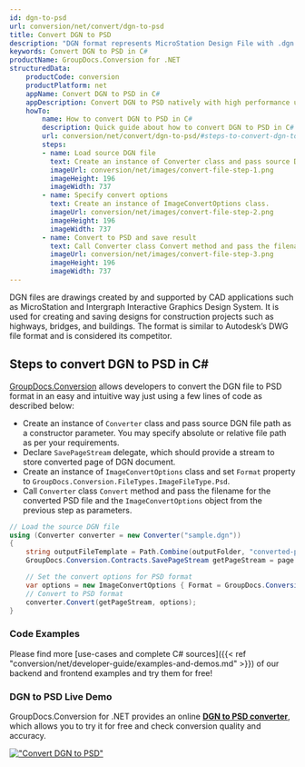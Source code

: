 ```yaml
---
id: dgn-to-psd
url: conversion/net/convert/dgn-to-psd
title: Convert DGN to PSD
description: "DGN format represents MicroStation Design File with .dgn extension. Learn how to convert DGN to PSD file programmatically in C# language using GroupDocs.Conversion for .NET library."
keywords: Convert DGN to PSD in C#
productName: GroupDocs.Conversion for .NET
structuredData:
    productCode: conversion
    productPlatform: net
    appName: Convert DGN to PSD in C#
    appDescription: Convert DGN to PSD natively with high performance using C# language and server side GroupDocs.Conversion for .NET APIs, without the use of any software like Microsoft or Open Office.
    howTo:
        name: How to convert DGN to PSD in C# 
        description: Quick guide about how to convert DGN to PSD in C# with high performance and accuracy.
        url: conversion/net/convert/dgn-to-psd/#steps-to-convert-dgn-to-psd-in-c
        steps:
        - name: Load source DGN file 
          text: Create an instance of Converter class and pass source DGN file path as a constructor parameter. You may specify absolute or relative file path as per your requirements. 
          imageUrl: conversion/net/images/convert-file-step-1.png
          imageHeight: 196
          imageWidth: 737
        - name: Specify convert options 
          text: Create an instance of ImageConvertOptions class.
          imageUrl: conversion/net/images/convert-file-step-2.png
          imageHeight: 196
          imageWidth: 737
        - name: Convert to PSD and save result 
          text: Call Converter class Convert method and pass the filename for the converted HTML file and the ImageConvertOptions object from the previous step as parameters.
          imageUrl: conversion/net/images/convert-file-step-3.png
          imageHeight: 196
          imageWidth: 737
---
```


DGN files are drawings created by and supported by CAD applications such as MicroStation and Intergraph Interactive Graphics Design System. It is used for creating and saving designs for construction projects such as highways, bridges, and buildings. The format is similar to Autodesk’s DWG file format and is considered its competitor.

## Steps to convert DGN to PSD in C#

[GroupDocs.Conversion](https://products.groupdocs.com/conversion/net) allows developers to convert the DGN file to PSD format in an easy and intuitive way just using a few lines of code as described below:

* Create an instance of `Converter` class and pass source DGN file path as a constructor parameter. You may specify absolute or relative file path as per your requirements. 
* Declare `SavePageStream` delegate, which should provide a stream to store converted page of DGN document.
* Create an instance of `ImageConvertOptions` class and set `Format` property to `GroupDocs.Conversion.FileTypes.ImageFileType.Psd`.
* Call `Converter` class `Convert` method and pass the filename for the converted PSD file and the `ImageConvertOptions` object from the previous step as parameters.

```csharp
// Load the source DGN file
using (Converter converter = new Converter("sample.dgn"))
{
    string outputFileTemplate = Path.Combine(outputFolder, "converted-page-{0}.psd");
    GroupDocs.Conversion.Contracts.SavePageStream getPageStream = page => new FileStream(string.Format(outputFileTemplate, page), FileMode.Create);

    // Set the convert options for PSD format
    var options = new ImageConvertOptions { Format = GroupDocs.Conversion.FileTypes.ImageFileType.Psd };   
    // Convert to PSD format
    converter.Convert(getPageStream, options);
}
```

### Code Examples

Please find more [use-cases and complete C# sources]({{< ref "conversion/net/developer-guide/examples-and-demos.md" >}}) of our backend and frontend examples and try them for free!

### DGN to PSD Live Demo

GroupDocs.Conversion for .NET provides an online [**DGN to PSD converter**](https://products.groupdocs.app/conversion/dgn-to-psd), which allows you to try it for free and check conversion quality and accuracy.

[!["Convert DGN to PSD"](conversion/net/images/convert-to-psd/convert-dgn-to-psd.png)](https://products.groupdocs.app/conversion/dgn-to-psd)